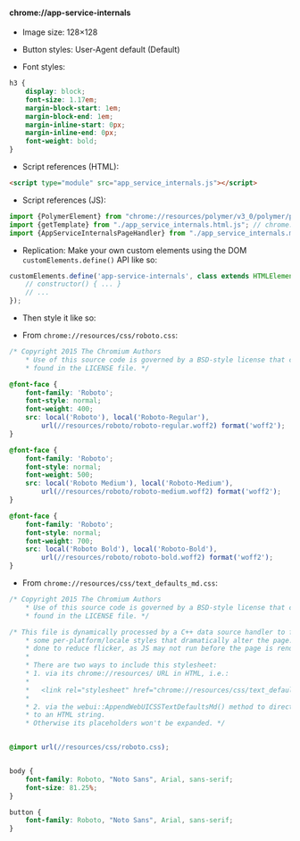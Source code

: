 #### chrome://app-service-internals

- Image size: 128×128

- Button styles: User-Agent default (Default)

- Font styles:

```css
h3 {
    display: block;
    font-size: 1.17em;
    margin-block-start: 1em;
    margin-block-end: 1em;
    margin-inline-start: 0px;
    margin-inline-end: 0px;
    font-weight: bold;
}
```
- Script references (HTML):

```html
<script type="module" src="app_service_internals.js"></script>
```

- Script references (JS):

```js
import {PolymerElement} from "chrome://resources/polymer/v3_0/polymer/polymer_bundled.min.js"; // chrome://resources/polymer/v3_0/polymer/polymer_bundled.min.js
import {getTemplate} from "./app_service_internals.html.js"; // chrome://app-service-internals/app_service_internals.html.js
import {AppServiceInternalsPageHandler} from "./app_service_internals.mojom-webui.js"; // chrome://app-service-internals/app_service_internals.mojom-webui.js
```

- Replication: Make your own custom elements using the DOM `customElements.define()` API like so:

```javascript
customElements.define('app-service-internals', class extends HTMLElement {
    // constructor() { ... }
    // ...
});
```

- Then style it like so:

- From `chrome://resources/css/roboto.css`:

```css
/* Copyright 2015 The Chromium Authors
    * Use of this source code is governed by a BSD-style license that can be
    * found in the LICENSE file. */

@font-face {
    font-family: 'Roboto';
    font-style: normal;
    font-weight: 400;
    src: local('Roboto'), local('Roboto-Regular'),
        url(//resources/roboto/roboto-regular.woff2) format('woff2');
}

@font-face {
    font-family: 'Roboto';
    font-style: normal;
    font-weight: 500;
    src: local('Roboto Medium'), local('Roboto-Medium'),
        url(//resources/roboto/roboto-medium.woff2) format('woff2');
}

@font-face {
    font-family: 'Roboto';
    font-style: normal;
    font-weight: 700;
    src: local('Roboto Bold'), local('Roboto-Bold'),
        url(//resources/roboto/roboto-bold.woff2) format('woff2');
}
```

- From `chrome://resources/css/text_defaults_md.css`:

```css
/* Copyright 2015 The Chromium Authors
    * Use of this source code is governed by a BSD-style license that can be
    * found in the LICENSE file. */

/* This file is dynamically processed by a C++ data source handler to fill in
    * some per-platform/locale styles that dramatically alter the page. This is
    * done to reduce flicker, as JS may not run before the page is rendered.
    *
    * There are two ways to include this stylesheet:
    * 1. via its chrome://resources/ URL in HTML, i.e.:
    *
    *   <link rel="stylesheet" href="chrome://resources/css/text_defaults_md.css">
    *
    * 2. via the webui::AppendWebUICSSTextDefaultsMd() method to directly append it
    * to an HTML string.
    * Otherwise its placeholders won't be expanded. */


@import url(//resources/css/roboto.css);


body {
    font-family: Roboto, "Noto Sans", Arial, sans-serif;
    font-size: 81.25%;
}

button {
    font-family: Roboto, "Noto Sans", Arial, sans-serif;
}
```